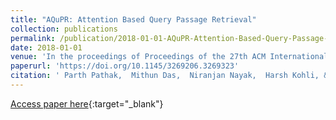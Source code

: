 ```yaml
---
title: "AQuPR: Attention Based Query Passage Retrieval"
collection: publications
permalink: /publication/2018-01-01-AQuPR-Attention-Based-Query-Passage-Retrieval
date: 2018-01-01
venue: 'In the proceedings of Proceedings of the 27th ACM International Conference on Information and Knowledge Management (CIKM)'
paperurl: 'https://doi.org/10.1145/3269206.3269323'
citation: ' Parth Pathak,  Mithun Das,  Niranjan Nayak,  Harsh Kohli, &quot;AQuPR: Attention Based Query Passage Retrieval.&quot; In the proceedings of Proceedings of the 27th ACM International Conference on Information and Knowledge Management (CIKM), 2018.'
---
```

[Access paper here](https://doi.org/10.1145/3269206.3269323){:target="_blank"}
